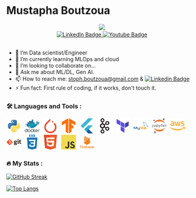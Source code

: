 # Mustapha Boutzoua

<div id="header" align="center">
  <img src="https://media.giphy.com/media/v1.Y2lkPTc5MGI3NjExdnluNXNrM3lqb3Z4aGdiMXZlYzNoc2owejM3MHczMXc2cjFkN2ltMSZlcD12MV9pbnRlcm5hbF9naWZfYnlfaWQmY3Q9cw/M9gbBd9nbDrOTu1Mqx/giphy.gif" width="130"/>
</div>
<div id="badges" align="center">
  <a href="https://www.linkedin.com/in/mustapha-boutzoua">
    <img src="https://img.shields.io/badge/LinkedIn-blue?style=for-the-badge&logo=linkedin&logoColor=white" alt="LinkedIn Badge"/>
  </a>
  <a href="stoph.boutzoua@gmail.com">
    <img src="https://img.shields.io/badge/gmail-red?style=for-the-badge&logo=gmail&logoColor=white" alt="Youtube Badge"/>
  </a>
</div>
<div id="header" align="center">
  <img src="https://komarev.com/ghpvc/?username=boutzoua&style=flat-square&color=blue" alt=""/>
</div>



- 🔭 I’m Data scientist/Engineer
- 🌱 I’m currently learning MLOps and cloud
- 👯 I’m looking to collaborate on...
- 💬 Ask me about ML/DL, Gen AI.
- 📫 How to reach me: stoph.boutzoua@gmail.com & [![Linkedin Badge](https://img.shields.io/badge/-kakbar-blue?style=flat&logo=Linkedin&logoColor=white)](https://www.linkedin.com/in/mustapha-boutzoua)
- ⚡ Fun fact: First rule of coding, if it works, don't touch it.

### :hammer_and_wrench: Languages and Tools :
<div>
  <img src="https://github.com/devicons/devicon/blob/master/icons/python/python-original.svg" title="Python" alt="Python" width="40" height="40"/>&nbsp;
  <img src="https://github.com/devicons/devicon/blob/master/icons/docker/docker-original-wordmark.svg" title="Docker" alt="Docker" width="40" height="40"/>&nbsp;
  <img src="https://github.com/devicons/devicon/blob/master/icons/pytorch/pytorch-original.svg" title="pytorch" alt="pytorch" width="40" height="40"/>&nbsp;
  <img src="https://github.com/devicons/devicon/blob/master/icons/tensorflow/tensorflow-original.svg" title="Tenserflow" alt="Tenserflow" width="40" height="40"/>&nbsp;
  <img src="https://github.com/devicons/devicon/blob/master/icons/flutter/flutter-original.svg" title="Flutter" alt="Flutter" width="40" height="40"/>&nbsp;
  <img src="https://github.com/devicons/devicon/blob/master/icons/apachekafka/apachekafka-original.svg" title="Kafka" alt="Kafka " width="40" height="40"/>&nbsp;
  <img src="https://github.com/devicons/devicon/blob/master/icons/terraform/terraform-original.svg" title="Terraform"  alt="Terraform" width="40" height="40"/>&nbsp;
  <img src="https://github.com/devicons/devicon/blob/master/icons/mysql/mysql-original-wordmark.svg" title="MySQL"  alt="MySQL" width="40" height="40"/>&nbsp;
  <img src="https://github.com/devicons/devicon/blob/master/icons/jupyter/jupyter-original-wordmark.svg" title="jupyter" alt="Jupyter" width="40" height="40"/>&nbsp;
  <img src="https://github.com/devicons/devicon/blob/master/icons/amazonwebservices/amazonwebservices-plain-wordmark.svg" title="AWS" alt="AWS" width="40" height="40"/>&nbsp;
  <img src="https://github.com/devicons/devicon/blob/master/icons/git/git-original-wordmark.svg" title="Git" **alt="Git" width="40" height="40"/>&nbsp;
  <img src="https://github.com/devicons/devicon/blob/master/icons/css3/css3-plain-wordmark.svg"  title="CSS3" alt="CSS" width="40" height="40"/>&nbsp;
  <img src="https://github.com/devicons/devicon/blob/master/icons/html5/html5-original.svg" title="HTML5" alt="HTML" width="40" height="40"/>&nbsp;
  <img src="https://github.com/devicons/devicon/blob/master/icons/javascript/javascript-original.svg" title="JavaScript" alt="JavaScript" width="40" height="40"/>&nbsp;
  <img src="https://github.com/devicons/devicon/blob/master/icons/firebase/firebase-plain-wordmark.svg" title="Firebase" alt="Firebase" width="40" height="40"/>
</div>

### :fire: My Stats :
[![GitHub Streak](http://github-readme-streak-stats.herokuapp.com?user=boutzoua&theme=highcontrast)](https://git.io/streak-stats)

[![Top Langs](https://github-readme-stats.vercel.app/api/top-langs/?username=boutzoua&layout=compact&theme=vision-friendly-dark)](https://github.com/anuraghazra/github-readme-stats)





